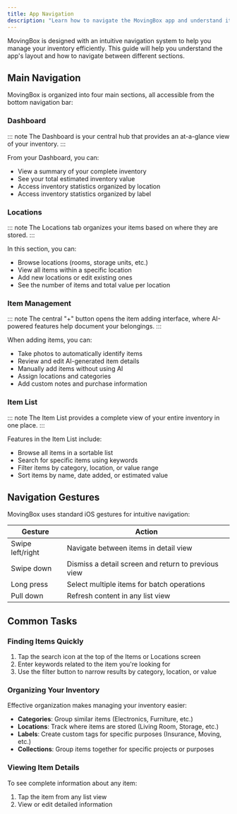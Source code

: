 ```yaml
---
title: App Navigation
description: "Learn how to navigate the MovingBox app and understand its main interface elements"
---
```


MovingBox is designed with an intuitive navigation system to help you manage your inventory efficiently. This guide will help you understand the app's layout and how to navigate between different sections.

## Main Navigation

MovingBox is organized into four main sections, all accessible from the bottom navigation bar:

### Dashboard

::: note
The Dashboard is your central hub that provides an at-a-glance view of your inventory.
:::

From your Dashboard, you can:
- View a summary of your complete inventory
- See your total estimated inventory value
- Access inventory statistics organized by location
- Access inventory statistics organized by label


### Locations

::: note
The Locations tab organizes your items based on where they are stored.
:::

In this section, you can:
- Browse locations (rooms, storage units, etc.)
- View all items within a specific location
- Add new locations or edit existing ones
- See the number of items and total value per location

### Item Management

::: note
The central "+" button opens the item adding interface, where AI-powered features help document your belongings.
:::

When adding items, you can:
- Take photos to automatically identify items
- Review and edit AI-generated item details
- Manually add items without using AI
- Assign locations and categories
- Add custom notes and purchase information

### Item List

::: note
The Item List provides a complete view of your entire inventory in one place.
:::

Features in the Item List include:
- Browse all items in a sortable list
- Search for specific items using keywords
- Filter items by category, location, or value range
- Sort items by name, date added, or estimated value

## Navigation Gestures

MovingBox uses standard iOS gestures for intuitive navigation:

| Gesture | Action |
|---------|--------|
| Swipe left/right | Navigate between items in detail view |
| Swipe down | Dismiss a detail screen and return to previous view |
| Long press | Select multiple items for batch operations |
| Pull down | Refresh content in any list view |

## Common Tasks

### Finding Items Quickly

1. Tap the search icon at the top of the Items or Locations screen
2. Enter keywords related to the item you're looking for
3. Use the filter button to narrow results by category, location, or value

### Organizing Your Inventory

Effective organization makes managing your inventory easier:

- **Categories**: Group similar items (Electronics, Furniture, etc.)
- **Locations**: Track where items are stored (Living Room, Storage, etc.)
- **Labels**: Create custom tags for specific purposes (Insurance, Moving, etc.)
- **Collections**: Group items together for specific projects or purposes

### Viewing Item Details

To see complete information about any item:

1. Tap the item from any list view
2. View or edit detailed information